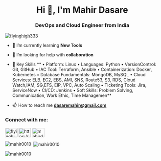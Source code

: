  <h1 align="center">Hi 👋, I'm Mahir Dasare</h1>
<h3 align="center">DevOps and Cloud Engineer from India</h3>

<p align="left"> <a href="https://twitter.com/flyinghigh333" target="blank"><img src="https://img.shields.io/twitter/follow/flyinghigh333?logo=twitter&style=for-the-badge" alt="flyinghigh333" /></a> </p>

- 🌱 I’m currently learning **New Tools**

- 🤝 I’m looking for help with **collaboration**

- 💬 Key Skills **
• Platform: Linux
• Languages: Python
• VersionControl: Git, GitHub
• IAC Tool: Terraform, Ansible
• Containerization: Docker, Kubernetes
• Database Fundamentals: MongoDB, MySQL
• Cloud Services: ELB, EC2, EBS, AMI, SNS, Route53, S3, RDS, Cloud Watch,IAM, SG,EFS, EIP, VPC, Auto 
Scaling
• Ticketing Tools: Jira, ServiceNow
• CI/CD: Jenkins
• Soft Skills: Problem Solving, Communication, Work Ethic, Time Managemen**

- 📫 How to reach me **dasaremahir@gmail.com**

<h3 align="left">Connect with me:</h3>
<p align="left">
<a href="https://twitter.com/flyinghigh333" target="blank"><img align="center" src="https://raw.githubusercontent.com/rahuldkjain/github-profile-readme-generator/master/src/images/icons/Social/twitter.svg" alt="flyinghigh333" height="30" width="40" /></a>
<a href="https://linkedin.com/in/https://www.linkedin.com/in/mahir-dasare-4639b1225/?originalsubdomain=in" target="blank"><img align="center" src="https://raw.githubusercontent.com/rahuldkjain/github-profile-readme-generator/master/src/images/icons/Social/linked-in-alt.svg" alt="https://www.linkedin.com/in/mahir-dasare-4639b1225/?originalsubdomain=in" height="30" width="40" /></a>
<a href="https://instagram.com/mahirdasare" target="blank"><img align="center" src="https://raw.githubusercontent.com/rahuldkjain/github-profile-readme-generator/master/src/images/icons/Social/instagram.svg" alt="mahirdasare" height="30" width="40" /></a>
</p>


<p><img align="left" src="https://github-readme-stats.vercel.app/api/top-langs?username=mahir0010&show_icons=true&locale=en&layout=compact" alt="mahir0010" /></p>

<p>&nbsp;<img align="center" src="https://github-readme-stats.vercel.app/api?username=mahir0010&show_icons=true&locale=en" alt="mahir0010" /></p>

<p><img align="center" src="https://github-readme-streak-stats.herokuapp.com/?user=mahir0010&" alt="mahir0010" /></p>
